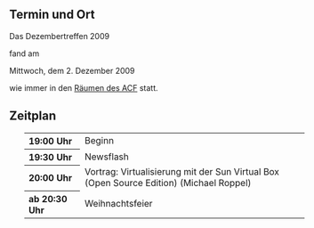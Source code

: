 <h2>Termin und Ort</h2>
 <p>
 Das Dezembertreffen 2009 
 
 fand am 
 </p>
 Mittwoch, dem 2. Dezember 2009
 <p> wie immer in den <a href="/Treffen/Treffpunkt/">Räumen des ACF</a> statt.</p>
 <h2>Zeitplan</h2>
 <table width="100%" align="center" style="margin-left:20pt;">
 <tr>
	 <th align="left" width="20%">19:00 Uhr</th>
	 <td align="left" width="80%">Beginn</td>
	</tr>
 <tr>
	 <th align="left" width="20%">19:30 Uhr</th>
	 <td align="left" width="80%">Newsflash</td>
	</tr>
 <tr>
	 <th align="left" width="20%">20:00 Uhr</th>
	 <td align="left" width="80%">Vortrag: Virtualisierung mit der Sun Virtual Box (Open Source Edition) (Michael Roppel)</td>
	</tr>
 <tr>
	 <th align="left" width="20%">ab 20:30 Uhr</th>
	 <td align="left" width="80%">Weihnachtsfeier</td>
	</tr>
 </table>